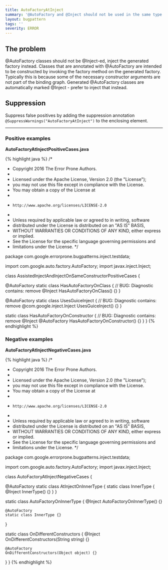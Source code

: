 ```yaml
---
title: AutoFactoryAtInject
summary: '@AutoFactory and @Inject should not be used in the same type.'
layout: bugpattern
tags: ''
severity: ERROR
---
```


<!--
*** AUTO-GENERATED, DO NOT MODIFY ***
To make changes, edit the @BugPattern annotation or the explanation in docs/bugpattern.
-->

## The problem
@AutoFactory classes should not be @Inject-ed, inject the generated factory
instead. Classes that are annotated with @AutoFactory are intended to be
constructed by invoking the factory method on the generated factory. Typically
this is because some of the necessary constructor arguments are not part of the
binding graph. Generated @AutoFactory classes are automatically marked @Inject -
prefer to inject that instead.

## Suppression
Suppress false positives by adding the suppression annotation `@SuppressWarnings("AutoFactoryAtInject")` to the enclosing element.

----------

### Positive examples
__AutoFactoryAtInjectPositiveCases.java__

{% highlight java %}
/*
 * Copyright 2016 The Error Prone Authors.
 *
 * Licensed under the Apache License, Version 2.0 (the "License");
 * you may not use this file except in compliance with the License.
 * You may obtain a copy of the License at
 *
 *     http://www.apache.org/licenses/LICENSE-2.0
 *
 * Unless required by applicable law or agreed to in writing, software
 * distributed under the License is distributed on an "AS IS" BASIS,
 * WITHOUT WARRANTIES OR CONDITIONS OF ANY KIND, either express or implied.
 * See the License for the specific language governing permissions and
 * limitations under the License.
 */

package com.google.errorprone.bugpatterns.inject.testdata;

import com.google.auto.factory.AutoFactory;
import javax.inject.Inject;

class AssistedInjectAndInjectOnSameConstructorPositiveCases {

  @AutoFactory
  static class HasAutoFactoryOnClass {
    // BUG: Diagnostic contains: remove
    @Inject
    HasAutoFactoryOnClass() {}
  }

  @AutoFactory
  static class UsesGuiceInject {
    // BUG: Diagnostic contains: remove
    @com.google.inject.Inject
    UsesGuiceInject() {}
  }

  static class HasAutoFactoryOnConstructor {
    // BUG: Diagnostic contains: remove
    @Inject
    @AutoFactory
    HasAutoFactoryOnConstructor() {}
  }
}
{% endhighlight %}

### Negative examples
__AutoFactoryAtInjectNegativeCases.java__

{% highlight java %}
/*
 * Copyright 2016 The Error Prone Authors.
 *
 * Licensed under the Apache License, Version 2.0 (the "License");
 * you may not use this file except in compliance with the License.
 * You may obtain a copy of the License at
 *
 *     http://www.apache.org/licenses/LICENSE-2.0
 *
 * Unless required by applicable law or agreed to in writing, software
 * distributed under the License is distributed on an "AS IS" BASIS,
 * WITHOUT WARRANTIES OR CONDITIONS OF ANY KIND, either express or implied.
 * See the License for the specific language governing permissions and
 * limitations under the License.
 */

package com.google.errorprone.bugpatterns.inject.testdata;

import com.google.auto.factory.AutoFactory;
import javax.inject.Inject;

class AutoFactoryAtInjectNegativeCases {

  @AutoFactory
  static class AtInjectOnInnerType {
    static class InnerType {
      @Inject
      InnerType() {}
    }
  }

  static class AutoFactoryOnInnerType {
    @Inject
    AutoFactoryOnInnerType() {}

    @AutoFactory
    static class InnerType {}
  }

  static class OnDifferentConstructors {
    @Inject
    OnDifferentConstructors(String string) {}

    @AutoFactory
    OnDifferentConstructors(Object object) {}
  }
}
{% endhighlight %}

